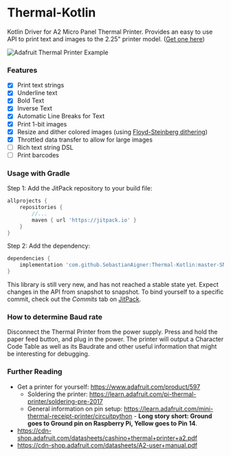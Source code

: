 # Thermal-Kotlin
Kotlin Driver for A2 Micro Panel Thermal Printer. Provides an easy to use API to print text and images to the 2.25" printer model. ([Get one here](https://www.adafruit.com/product/597))

![Adafruit Thermal Printer Example](https://i.imgur.com/wsbG4BV.gif)

### Features

- [x] Print text strings
- [x] Underline text
- [x] Bold Text
- [x] Inverse Text
- [x] Automatic Line Breaks for Text
- [x] Print 1-bit images
- [x] Resize and dither colored images (using [Floyd-Steinberg dithering](https://en.wikipedia.org/wiki/Floyd%E2%80%93Steinberg_dithering))
- [x] Throttled data transfer to allow for large images
- [ ] Rich text string DSL
- [ ] Print barcodes

### Usage with Gradle

Step 1: Add the JitPack repository to your build file:

```groovy
allprojects {
	repositories {
		//...
		maven { url 'https://jitpack.io' }
	}
}
```

Step 2: Add the dependency:

```groovy
dependencies {
	implementation 'com.github.SebastianAigner:Thermal-Kotlin:master-SNAPSHOT'
}
```

This library is still very new, and has not reached a stable state yet. Expect changes in the API from snapshot to snapshot. To bind yourself to a specific commit, check out the _Commits_ tab on [JitPack](https://jitpack.io/#SebastianAigner/Thermal-Kotlin/).

### How to determine Baud rate

Disconnect the Thermal Printer from the power supply. Press and hold the paper feed button, and plug in the power. The printer will output a Character Code Table as well as its Baudrate and other useful information that might be interesting for debugging.

### Further Reading

- Get a printer for yourself: https://www.adafruit.com/product/597
  - Soldering the printer: https://learn.adafruit.com/pi-thermal-printer/soldering-pre-2017
  - General information on pin setup: https://learn.adafruit.com/mini-thermal-receipt-printer/circuitpython - **Long story short: Ground goes to Ground pin on Raspberry Pi, Yellow goes to Pin 14**.
- https://cdn-shop.adafruit.com/datasheets/cashino+thermal+printer+a2.pdf
- https://cdn-shop.adafruit.com/datasheets/A2-user+manual.pdf